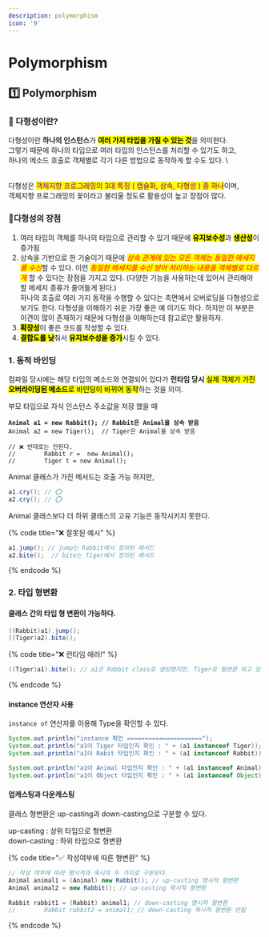 ```yaml
---
description: polymorphism
icon: '9'
---
```


# Polymorphism

## 1️⃣ Polymorphism

### 🤔 다형성이란?

다형성이란 **하나의 인스턴스**가 <mark style="background-color:yellow;">**여러 가지 타입을 가질 수 있는 것**</mark>을 의미한다.\
그렇기 때문에 하나의 타입으로 여러 타입의 인스턴스를 처리할 수 있기도 하고,\
하나의 메소드 호출로 객체별로 각기 다른 방법으로 동작하게 할 수도 있다.\
\
다형성은 <mark style="color:purple;">객체지향 프로그래밍의 3대 특징 ( 캡슐화, 상속, 다형성 ) 중 하나</mark>이며,\
객체지향 프로그래밍의 꽃이라고 불리울 정도로 활용성이 높고 장점이 많다.

### 🩷다형성의 장점

1. 여러 타입의 객체를 하나의 타입으로 관리할 수 있기 때문에 <mark style="background-color:yellow;">**유지보수성**</mark>과 <mark style="background-color:yellow;">**생산성**</mark>이 증가됨
2. 상속을 기반으로 한 기술이기 때문에 _<mark style="color:red;">상속 관계에 있는 모든 객체는 동일한 메세지를 수신</mark>_&#xD560; 수 있다. 이런 _<mark style="color:red;">동일한 메세지를 수신 받아 처리하는 내용을 객체별로 다르게</mark>_ 할 수 있다는 장점을 가지고 있다. (다양한 기능을 사용하는데 있어서 관리해야 할 메세지 종류가 줄어들게 된다.) \
   하나의 호출로 여러 가지 동작을 수행할 수 있다는 측면에서 오버로딩을 다형성으로 보기도 한다. 다형성을 이해하기 쉬운 가장 좋은 예 이기도 하다. 하지만 이 부분은 이견이 많이 존재하기 때문에 다형성을 이해하는데 참고로만 활용하자.
3. <mark style="background-color:yellow;">**확장성**</mark>이 좋은 코드를 작성할 수 있다.
4. <mark style="background-color:yellow;">**결합도를 낮**</mark>춰서 <mark style="background-color:yellow;">**유지보수성을 증가**</mark>시킬 수 있다.



### 1. 동적 바인딩

컴파일 당시에는 해당 타입의 메소드와 연결되어 있다가&#x20;**런타임 당시** <mark style="background-color:yellow;">실제 객체가 가진</mark> <mark style="background-color:yellow;"></mark><mark style="background-color:yellow;">**오버라이딩된 메소드**</mark><mark style="background-color:yellow;">로 바인딩이 바뀌어 동작</mark>하는 것을 의미.

부모 타입으로 자식 인스턴스 주소값을 저장 했을 때

<pre class="language-java"><code class="lang-java"><strong>Animal a1 = new Rabbit(); // Rabbit은 Animal을 상속 받음
</strong>Animal a2 = new Tiger();  // Tiger은 Animal을 상속 받음

// ❌ 반대로는 안된다.
//        Rabbit r =  new Animal();
//        Tiger t = new Animal();
</code></pre>

Animal 클래스가 가진 메서드는 호출 가능 하지만,

```java
a1.cry(); // ⭕
a2.cry(); // ⭕
```

Animal 클래스보다 더 하위 클래스의 고유 기능은 동작시키지 못한다.

{% code title="❌ 잘못된 예시" %}
```java
a1.jump(); // jump는 Rabbit에서 정의된 메서드 
a2.bite();  // bite는 Tiger에서 정의된 메서드
```
{% endcode %}

### 2. 타입 형변환

#### 클래스 간의 타입 형 변환이 가능하다.

```java
((Rabbit)a1).jump();
((Tiger)a2).bite();
```

{% code title="❌ 런타임 에러!" %}
```java
((Tiger)a1).bite(); // a1은 Rabbit class로 생성했지만, Tiger로 형변환 하고 있다.
```
{% endcode %}

#### instance 연산자 사용

`instance of` 연산자를 이용해 Type을 확인할 수 있다.

```java
System.out.println("instance 확인 =====================");
System.out.println("a1이 Tiger 타입인지 확인 : " + (a1 instanceof Tiger));
System.out.println("a1이 Rabit 타입인지 확인 : " + (a1 instanceof Rabbit));

System.out.println("a1이 Animal 타입인지 확인 : " + (a1 instanceof Animal));
System.out.println("a1이 Object 타입인지 확인 : " + (a1 instanceof Object));
```

#### 업캐스팅과 다운캐스팅

클래스 형변환은 up-casting과 down-casting으로 구분할 수 있다.

up-casting : 상위 타입으로 형변환\
down-casting : 하위 타입으로 형변환

{% code title="✅ 작성여부에 따른 형변환" %}
```java
// 작성 여부에 따라 명시적과 묵시적 두 가지로 구분된다.
Animal animal1 = (Animal) new Rabbit(); // up-casting 명시적 형변환
Animal animal2 = new Rabbit(); // up-casting 묵시적 형변환
        
Rabbit rabbit1 = (Rabbit) animal1; // down-casting 명시적 형변환
//        Rabbit rabbit2 = animal1; // down-casting 묵시적 형변환 안됨
```
{% endcode %}

##
